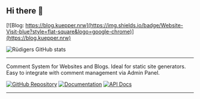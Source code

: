 ## Hi there 👋

[![Blog: https://blog.kuepper.nrw](https://img.shields.io/badge/Website-Visit-blue?style=flat-square&logo=google-chrome)](https://blog.kuepper.nrw)

![Rüdigers GitHub stats](https://github-readme-stats.vercel.app/api?username=ruedigerp&show_icons=true&theme=merko)

--- 
Comment System for Websites and Blogs. Ideal for static site generators. Easy to integrate with comment management via Admin Panel.

[![GitHub Repository](https://img.shields.io/badge/GitHub-Repository-red?style=flat-square&logo=github)](https://github.com/ruedigerp/comments)
[![Documentation](https://img.shields.io/badge/Docs-Explore-green?style=flat-square&logo=readthedocs)](https://github.com/ruedigerp/comments/tree/main/docs)
[![API Docs](https://img.shields.io/badge/API%20Docs-Read-blueviolet?style=flat-square&logo=github)](https://github.com/ruedigerp/comments/tree/main/docs/api)

---


<!--
**ruedigerp/ruedigerp** is a ✨ _special_ ✨ repository because its `README.md` (this file) appears on your GitHub profile.

Here are some ideas to get you started:

- 🔭 I’m currently working on ...
- 🌱 I’m currently learning ...
- 👯 I’m looking to collaborate on ...
- 🤔 I’m looking for help with ...
- 💬 Ask me about ...
- 📫 How to reach me: ...
- 😄 Pronouns: ...
- ⚡ Fun fact: ...
-->
